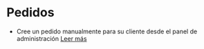 # Pedidos
* Cree un pedido manualmente para su cliente desde el panel de administración [Leer más](/create-orders.md)



